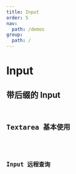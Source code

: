 ```yaml
---
title: Input
order: 5
nav:
  path: /demos
group:
  path: /
---
```


# Input

## 带后缀的 Input

<code
  title="带后缀的 Input" 
  src="../input/basicSuffix.tsx"  
  thumbnail="https://user-images.githubusercontent.com/13635964/101020300-3df2ce80-35a9-11eb-8fd5-c90579d74f15.png"
  tags='["Input"]'
  description="主要应用与配合 Form 使用，保证 Form.Item 中真自由一个受控组件" />

## Textarea 基本使用

<code
  title="Textarea 基本使用" 
  src="../input/textarea.tsx"  
  thumbnail="https://user-images.githubusercontent.com/13635964/101020385-61b61480-35a9-11eb-8e55-99588ea77943.png"
  tags='["Input"]'
  description="Textarea 基本使用,加入了一些字数限制等常用属性调用" />

## Input 远程查询

<code
  title="Input 远程查询" 
  src="../input/remote.tsx"  
  thumbnail="https://user-images.githubusercontent.com/13635964/101020433-7abec580-35a9-11eb-8812-b22d4865c792.png"
  tags='["Input"]'
  description="有时需求需要有输入建议的远程查询，可以使用 AutoComplete 组件，用法和 Select 类似，区别在于 AutoComplete 可以输入" />
